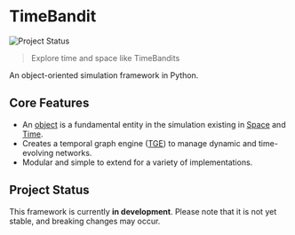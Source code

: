 # TimeBandit

![Project Status](https://img.shields.io/badge/status-in%20development-orange)

> Explore time and space like TimeBandits

An object-oriented simulation framework in Python.

## Core Features

* An [object](bandit/object.py) is a fundamental entity in the simulation existing in [Space](bandit/space.py) and [Time](bandit/time.py).
* Creates a temporal graph engine ([TGE](docs/TGE.md)) to manage dynamic and time-evolving networks.
* Modular and simple to extend for a variety of implementations.

## Project Status

This framework is currently **in development**. Please note that it is not yet stable, and breaking changes may occur.
